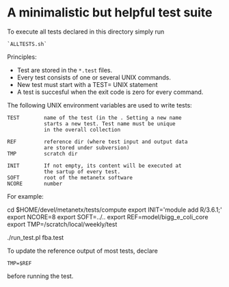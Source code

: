 # A minimalistic but helpful test suite

To execute all tests declared in this directory simply run

	`ALLTESTS.sh`

Principles:

* Test are stored in the `*.test` files.
* Every test consists of one or several UNIX commands. 
* New test must start with a TEST=<test-name> UNIX statement
* A test is succesful when the exit code is zero for every command.

The following UNIX environment variables are used to write tests:

	TEST		name of the test (in the . Setting a new name
    	        starts a new test. Test name must be unique
				in the overall collection

	REF			reference dir (where test input and output data
			    are stored under subversion)
	TMP			scratch dir

	INIT        If not empty, its content will be executed at
            	the sartup of every test.
	SOFT        root of the metanetx software
	NCORE		number

For example:

cd $HOME/devel/metanetx/tests/compute
export INIT='module add R/3.6.1;'
export NCORE=8
export SOFT=../..
export REF=model/bigg_e_coli_core
export TMP=/scratch/local/weekly/test

./run_test.pl fba.test

To update the reference output of most tests, declare

	TMP=$REF

before running the test.


